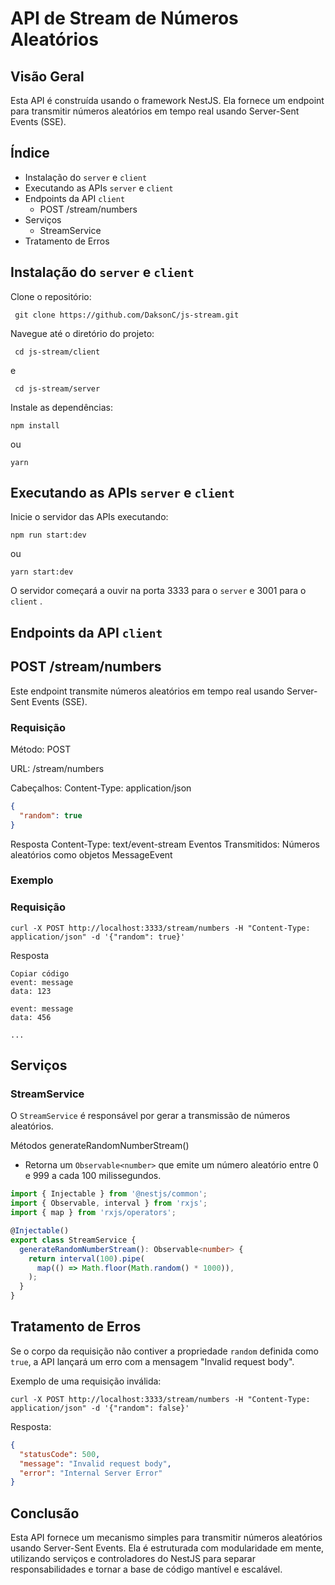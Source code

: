 # API de Stream de Números Aleatórios
## Visão Geral
Esta API é construída usando o framework NestJS. Ela fornece um endpoint para transmitir números aleatórios em tempo real usando Server-Sent Events (SSE).

## Índice
- Instalação do `server` e `client`
- Executando as APIs `server` e `client`
- Endpoints da API `client`
  - POST /stream/numbers
- Serviços
  - StreamService
- Tratamento de Erros

## Instalação do `server` e `client`
Clone o repositório:
```
 git clone https://github.com/DaksonC/js-stream.git
```
Navegue até o diretório do projeto:
```
 cd js-stream/client
```
e
```
 cd js-stream/server
```

Instale as dependências:
```
npm install
```
ou
```
yarn
```
## Executando as APIs `server` e `client`
Inicie o servidor das APIs executando:
```
npm run start:dev
```
ou
```
yarn start:dev
```
O servidor começará a ouvir na porta 3333 para o `server` e 3001 para o `client` .

## Endpoints da API `client`
## POST /stream/numbers
Este endpoint transmite números aleatórios em tempo real usando Server-Sent Events (SSE).

### Requisição
Método: POST

URL: /stream/numbers

Cabeçalhos: Content-Type: application/json
```json
{
  "random": true
}
```
Resposta
Content-Type: text/event-stream
Eventos Transmitidos: Números aleatórios como objetos MessageEvent
### Exemplo
### Requisição
```shell
curl -X POST http://localhost:3333/stream/numbers -H "Content-Type: application/json" -d '{"random": true}'
```
Resposta
```text
Copiar código
event: message
data: 123

event: message
data: 456

...
```
## Serviços
### StreamService
O `StreamService` é responsável por gerar a transmissão de números aleatórios.

Métodos
generateRandomNumberStream()

- Retorna um `Observable<number>` que emite um número aleatório entre 0 e 999 a cada 100 milissegundos.

```typescript
import { Injectable } from '@nestjs/common';
import { Observable, interval } from 'rxjs';
import { map } from 'rxjs/operators';

@Injectable()
export class StreamService {
  generateRandomNumberStream(): Observable<number> {
    return interval(100).pipe(
      map(() => Math.floor(Math.random() * 1000)),
    );
  }
}
```
## Tratamento de Erros
Se o corpo da requisição não contiver a propriedade `random` definida como `true`, a API lançará um erro com a mensagem "Invalid request body".

Exemplo de uma requisição inválida:
```shell
curl -X POST http://localhost:3333/stream/numbers -H "Content-Type: application/json" -d '{"random": false}'
```
Resposta:

```json
{
  "statusCode": 500,
  "message": "Invalid request body",
  "error": "Internal Server Error"
}
```
## Conclusão
Esta API fornece um mecanismo simples para transmitir números aleatórios usando Server-Sent Events. Ela é estruturada com modularidade em mente, utilizando serviços e controladores do NestJS para separar responsabilidades e tornar a base de código mantível e escalável.
